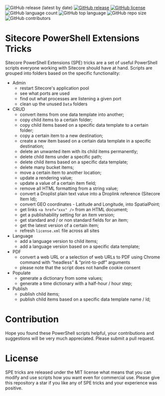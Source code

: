 ![GitHub release (latest by date)](https://img.shields.io/github/v/release/kate-orlova/spe-tricks)
[![GitHub release](https://img.shields.io/github/release-date/kate-orlova/spe-tricks.svg?style=flat)](https://github.com/kate-orlova/spe-tricks/releases/tag/v1.0)
[![GitHub license](https://img.shields.io/github/license/kate-orlova/spe-tricks.svg)](https://github.com/kate-orlova/spe-tricks/blob/master/LICENSE)
![GitHub language count](https://img.shields.io/github/languages/count/kate-orlova/spe-tricks.svg?style=flat)
![GitHub top language](https://img.shields.io/github/languages/top/kate-orlova/spe-tricks.svg?style=flat)
![GitHub repo size](https://img.shields.io/github/repo-size/kate-orlova/spe-tricks.svg?style=flat)
![GitHub contributors](https://img.shields.io/github/contributors/kate-orlova/spe-tricks)

#  Sitecore PowerShell Extensions Tricks
 Sitecore PowerShell Extensions (SPE) tricks are a set of useful PowerShell scripts everyone working with Sitecore should have at hand.
 Scripts are grouped into folders based on the specific functionality:
 * Admin
    * restart Sitecore's application pool
    * see what ports are used
    * find out what processes are listening a given port
    * clean up the unused `Data` folders
 * CRUD
    * convert items from one data template into another;
    * copy child items to a certain folder;
    * copy child items based on a specific data template to a certain folder;
    * copy a certain item to a new destination;
    * create a new item based on a certain data template in a specific destination;
    * delete an unwanted item with its child items permanently;
    * delete child items under a specific path;
    * delete child items based on a specific data template;
    * delete many bucket items;
    * move a certain item to another location;
    * update a rendering value;
    * update a value of a certain item field;
    * remove all HTML formatting from a string value;
    * convert a Droplist plain text value into a Droplink reference (Sitecore Item Id);
    * convert GEO coordinates - Latitude and Longitude, into SpatialPoint;
    * get links `<a href="xxx" />` from an HTML document;
    * get a publishability setting for an item version;
    * get standard and / or non standard fields for an item;
    * get the latest version of a certain item;
    * refresh `license.xml` file across all sites
  * Language
    * add a language version to child items;
    * add a language version based on a specific data template;
  * PDF
    * convert a web URL or a selection of web URLs to PDF using Chrome command with “headless” & “print-to-pdf” arguments
    * please note that the script does not handle cookie consent
  * Populate
    * generate a dictionary from some values;
    * generate a time dictionary with a half-hour / hour step;
  * Publish
    * publish child items;
    * publish child items based on a specific data template name / Id;

 
# Contribution
Hope you found these PowerShell scripts helpful, your contributions and suggestions will be very much appreciated. Please submit a pull request.

# License
SPE tricks are released under the MIT license what means that you can modify and use scripts how you want even for commercial use. Please give this repository a star if you like any of SPE tricks and your experience was positive.

